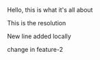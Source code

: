 Hello, this is what it's all about

This is the resolution

New line added locally

change in feature-2